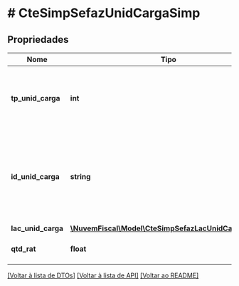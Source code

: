 # # CteSimpSefazUnidCargaSimp

## Propriedades

Nome | Tipo | Descrição | Comentários
------------ | ------------- | ------------- | -------------
**tp_unid_carga** | **int** | Tipo da Unidade de Carga.  * 1 - Container  * 2 - ULD  * 3 - Pallet  * 4 - Outros |
**id_unid_carga** | **string** | Identificação da Unidade de Carga.  Informar a identificação da unidade de carga, por exemplo: número do container. |
**lac_unid_carga** | [**\NuvemFiscal\Model\CteSimpSefazLacUnidCargaSimp[]**](CteSimpSefazLacUnidCargaSimp.md) |  | [optional]
**qtd_rat** | **float** | Quantidade rateada (Peso,Volume). | [optional]

[[Voltar à lista de DTOs]](../../README.md#models) [[Voltar à lista de API]](../../README.md#endpoints) [[Voltar ao README]](../../README.md)
